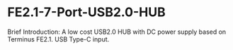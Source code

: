 # FE2.1-7-Port-USB2.0-HUB
Brief Introduction: A low cost USB2.0 HUB with DC power supply based on Terminus FE2.1. USB Type-C input.
